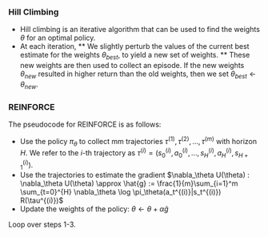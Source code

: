 ### Hill Climbing
* Hill climbing is an iterative algorithm that can be used to find the weights $\theta$ for an optimal policy.
* At each iteration,
** We slightly perturb the values of the current best estimate for the weights $\theta_{best}$, to yield a new set of weights.
** These new weights are then used to collect an episode. If the new weights $\theta_{new}$ resulted in higher return than the old weights, then we set $\theta_{best} \leftarrow \theta_{new}$.

### REINFORCE
The pseudocode for REINFORCE is as follows:
* Use the policy $\pi_\theta$ to collect mm trajectories ${ \tau^{(1)}, \tau^{(2)}, \ldots, \tau^{(m)}}$ with horizon $H$. We refer to the $i$-th trajectory as
$\tau^{(i)} = (s_0^{(i)}, a_0^{(i)}, \ldots, s_H^{(i)}, a_H^{(i)}, s_{H+1}^{(i)})$.
* Use the trajectories to estimate the gradient $\nabla_\theta U(\theta) :
\nabla_\theta U(\theta) \approx \hat{g} := \frac{1}{m}\sum_{i=1}^m \sum_{t=0}^{H} \nabla_\theta \log \pi_\theta(a_t^{(i)}|s_t^{(i)}) R(\tau^{(i)})$
* Update the weights of the policy:
$\theta \leftarrow \theta + \alpha \hat{g}$
 
Loop over steps 1-3.


```python

```
